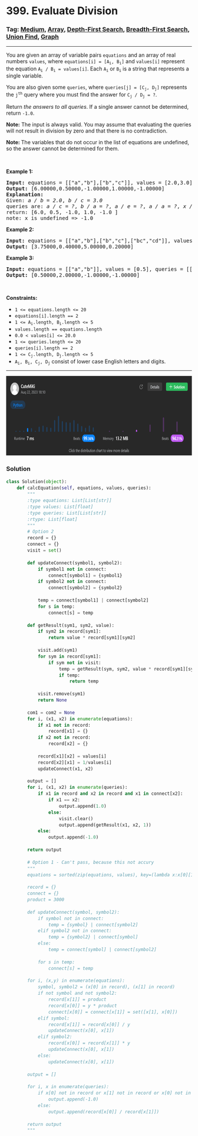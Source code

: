 # 399. Evaluate Division
### Tag: [Medium](https://github.com/TheOnlyMiki/LeetCode-For-Fun/tree/main#medium-level), [Array](https://github.com/TheOnlyMiki/LeetCode-For-Fun/tree/main#array), [Depth-First Search](https://github.com/TheOnlyMiki/LeetCode-For-Fun/tree/main#depth-first-search), [Breadth-First Search](https://github.com/TheOnlyMiki/LeetCode-For-Fun/tree/main#breadth-first-search), [Union Find](https://github.com/TheOnlyMiki/LeetCode-For-Fun/tree/main#union-find), [Graph](https://github.com/TheOnlyMiki/LeetCode-For-Fun/tree/main#graph)
---
<div class="px-5 pt-4"><div class="flex"></div><div class="xFUwe" data-track-load="description_content"><p>You are given an array of variable pairs <code>equations</code> and an array of real numbers <code>values</code>, where <code>equations[i] = [A<sub>i</sub>, B<sub>i</sub>]</code> and <code>values[i]</code> represent the equation <code>A<sub>i</sub> / B<sub>i</sub> = values[i]</code>. Each <code>A<sub>i</sub></code> or <code>B<sub>i</sub></code> is a string that represents a single variable.</p>

<p>You are also given some <code>queries</code>, where <code>queries[j] = [C<sub>j</sub>, D<sub>j</sub>]</code> represents the <code>j<sup>th</sup></code> query where you must find the answer for <code>C<sub>j</sub> / D<sub>j</sub> = ?</code>.</p>

<p>Return <em>the answers to all queries</em>. If a single answer cannot be determined, return <code>-1.0</code>.</p>

<p><strong>Note:</strong> The input is always valid. You may assume that evaluating the queries will not result in division by zero and that there is no contradiction.</p>

<p><strong>Note:&nbsp;</strong>The variables that do not occur in the list of equations are undefined, so the answer cannot be determined for them.</p>

<p>&nbsp;</p>
<p><strong class="example">Example 1:</strong></p>

<pre><strong>Input:</strong> equations = [["a","b"],["b","c"]], values = [2.0,3.0], queries = [["a","c"],["b","a"],["a","e"],["a","a"],["x","x"]]
<strong>Output:</strong> [6.00000,0.50000,-1.00000,1.00000,-1.00000]
<strong>Explanation:</strong> 
Given: <em>a / b = 2.0</em>, <em>b / c = 3.0</em>
queries are: <em>a / c = ?</em>, <em>b / a = ?</em>, <em>a / e = ?</em>, <em>a / a = ?</em>, <em>x / x = ? </em>
return: [6.0, 0.5, -1.0, 1.0, -1.0 ]
note: x is undefined =&gt; -1.0</pre>

<p><strong class="example">Example 2:</strong></p>

<pre><strong>Input:</strong> equations = [["a","b"],["b","c"],["bc","cd"]], values = [1.5,2.5,5.0], queries = [["a","c"],["c","b"],["bc","cd"],["cd","bc"]]
<strong>Output:</strong> [3.75000,0.40000,5.00000,0.20000]
</pre>

<p><strong class="example">Example 3:</strong></p>

<pre><strong>Input:</strong> equations = [["a","b"]], values = [0.5], queries = [["a","b"],["b","a"],["a","c"],["x","y"]]
<strong>Output:</strong> [0.50000,2.00000,-1.00000,-1.00000]
</pre>

<p>&nbsp;</p>
<p><strong>Constraints:</strong></p>

<ul>
	<li><code>1 &lt;= equations.length &lt;= 20</code></li>
	<li><code>equations[i].length == 2</code></li>
	<li><code>1 &lt;= A<sub>i</sub>.length, B<sub>i</sub>.length &lt;= 5</code></li>
	<li><code>values.length == equations.length</code></li>
	<li><code>0.0 &lt; values[i] &lt;= 20.0</code></li>
	<li><code>1 &lt;= queries.length &lt;= 20</code></li>
	<li><code>queries[i].length == 2</code></li>
	<li><code>1 &lt;= C<sub>j</sub>.length, D<sub>j</sub>.length &lt;= 5</code></li>
	<li><code>A<sub>i</sub>, B<sub>i</sub>, C<sub>j</sub>, D<sub>j</sub></code> consist of lower case English letters and digits.</li>
</ul>
</div></div>

---
<img src="Submit.png" width="700" height="215" />

### Solution

```python
class Solution(object):
    def calcEquation(self, equations, values, queries):
        """
        :type equations: List[List[str]]
        :type values: List[float]
        :type queries: List[List[str]]
        :rtype: List[float]
        """
        # Option 2
        record = {}
        connect = {}
        visit = set()

        def updateConnect(symbol1, symbol2):
            if symbol1 not in connect:
                connect[symbol1] = {symbol1}
            if symbol2 not in connect:
                connect[symbol2] = {symbol2}

            temp = connect[symbol1] | connect[symbol2]
            for s in temp:
                connect[s] = temp

        def getResult(sym1, sym2, value):
            if sym2 in record[sym1]:
                return value * record[sym1][sym2]

            visit.add(sym1)
            for sym in record[sym1]:
                if sym not in visit:
                    temp = getResult(sym, sym2, value * record[sym1][sym])
                    if temp:
                        return temp
                
            visit.remove(sym1)
            return None

        com1 = com2 = None
        for i, (x1, x2) in enumerate(equations):
            if x1 not in record:
                record[x1] = {}
            if x2 not in record:
                record[x2] = {}

            record[x1][x2] = values[i]
            record[x2][x1] = 1/values[i]
            updateConnect(x1, x2)

        output = []
        for i, (x1, x2) in enumerate(queries):
            if x1 in record and x2 in record and x1 in connect[x2]:
                if x1 == x2:
                    output.append(1.0)
                else:
                    visit.clear()
                    output.append(getResult(x1, x2, 1))
            else:
                output.append(-1.0)

        return output

        # Option 1 - Can't pass, because this not accury
        """
        equations = sorted(zip(equations, values), key=(lambda x:x[0][1]))

        record = {}
        connect = {}
        product = 3000

        def updateConnect(symbol, symbol2):
            if symbol not in connect:
                temp = {symbol} | connect[symbol2]
            elif symbol2 not in connect:
                temp = {symbol2} | connect[symbol]
            else:
                temp = connect[symbol] | connect[symbol2]

            for s in temp:
                connect[s] = temp

        for i, (x,y) in enumerate(equations):
            symbol, symbol2 = (x[0] in record), (x[1] in record)
            if not symbol and not symbol2:
                record[x[1]] = product
                record[x[0]] = y * product
                connect[x[0]] = connect[x[1]] = set([x[1], x[0]])
            elif symbol:
                record[x[1]] = record[x[0]] / y
                updateConnect(x[0], x[1])
            elif symbol2:
                record[x[0]] = record[x[1]] * y
                updateConnect(x[0], x[1])
            else:
                updateConnect(x[0], x[1])

        output = []
                
        for i, x in enumerate(queries):
            if x[0] not in record or x[1] not in record or x[0] not in connect[x[1]]:
                output.append(-1.0)
            else:
                output.append(record[x[0]] / record[x[1]])

        return output
        """
```
